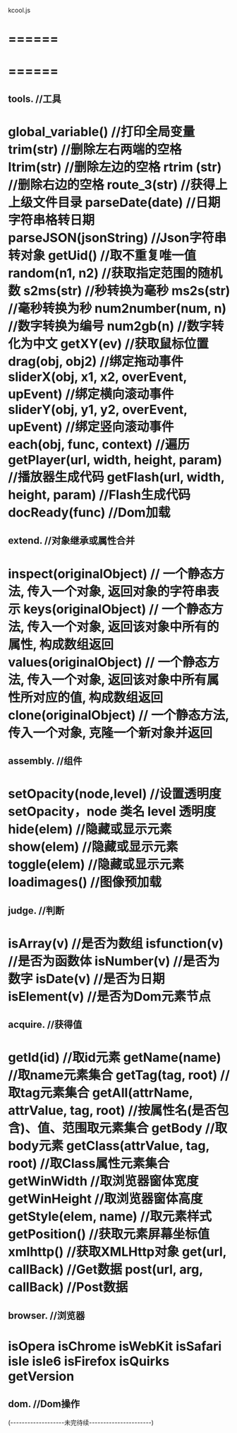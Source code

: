 kcool.js

======
======
======
======
tools. 	//工具
-------------------
global_variable()	//打印全局变量
trim(str)	//删除左右两端的空格
ltrim(str) 	//删除左边的空格
rtrim (str) 	//删除右边的空格
route_3(str) 	//获得上上级文件目录
parseDate(date) 	//日期字符串格转日期
parseJSON(jsonString) 	//Json字符串转对象
getUid() 	//取不重复唯一值
random(n1, n2) 	//获取指定范围的随机数
s2ms(str) 	//秒转换为毫秒
ms2s(str) 	//毫秒转换为秒
num2number(num, n) 	//数字转换为编号
num2gb(n) 	//数字转化为中文
getXY(ev) 	//获取鼠标位置
drag(obj, obj2) 		//绑定拖动事件
sliderX(obj, x1, x2, overEvent, upEvent) 	//绑定横向滚动事件
sliderY(obj, y1, y2, overEvent, upEvent) 	//绑定竖向滚动事件
each(obj, func, context) 	//遍历
getPlayer(url, width, height, param) 	//播放器生成代码
getFlash(url, width, height, param) 	//Flash生成代码
docReady(func) 	//Dom加载
=======================================================
extend. 	//对象继承或属性合并
--------------------------------------------------
inspect(originalObject) 	// 一个静态方法, 传入一个对象, 返回对象的字符串表示
keys(originalObject) 	// 一个静态方法, 传入一个对象, 返回该对象中所有的属性, 构成数组返回
values(originalObject)		// 一个静态方法, 传入一个对象, 返回该对象中所有属性所对应的值, 构成数组返回
clone(originalObject) 		// 一个静态方法, 传入一个对象, 克隆一个新对象并返回
=============================================================================================
assembly. 	//组件
-----------------------------
setOpacity(node,level) 	//设置透明度setOpacity，node 类名 level 透明度
hide(elem) 	//隐藏或显示元素
show(elem) 	//隐藏或显示元素
toggle(elem) 	//隐藏或显示元素
loadimages() 	//图像预加载
===========================================================================
judge. 	//判断
-------------------
isArray(v) 	//是否为数组
isfunction(v)  	//是否为函数体
isNumber(v)  	//是否为数字
isDate(v)  	//是否为日期
isElement(v)  	//是否为Dom元素节点
================================
acquire. 	//获得值
--------------------------------
getId(id) 	//取id元素
getName(name) 	//取name元素集合
getTag(tag, root) 	//取tag元素集合
getAll(attrName, attrValue, tag, root) 	//按属性名(是否包含)、值、范围取元素集合
getBody	//取body元素
getClass(attrValue, tag, root) 	//取Class属性元素集合
getWinWidth 	//取浏览器窗体宽度
getWinHeight 	//取浏览器窗体高度
getStyle(elem, name) 	//取元素样式
getPosition() 	//获取元素屏幕坐标值
xmlhttp() 	//获取XMLHttp对象
get(url, callBack) 	//Get数据
post(url, arg, callBack) 	//Post数据
=====================================================================
browser. 	//浏览器
--------------------------------
isOpera
isChrome
isWebKit
isSafari
isIe
isIe6
isFirefox
isQuirks
getVersion
=========
dom. 	//Dom操作
-------------------------




(-------------------未完待续----------------------)



















